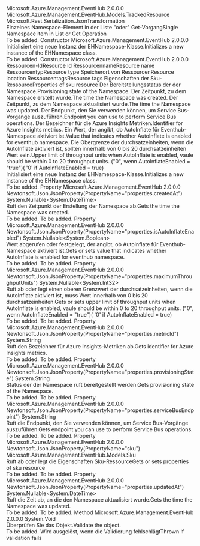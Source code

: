 <Type Name="EHNamespace" FullName="Microsoft.Azure.Management.EventHub.Models.EHNamespace">
  <TypeSignature Language="C#" Value="public class EHNamespace : Microsoft.Azure.Management.EventHub.Models.TrackedResource" />
  <TypeSignature Language="ILAsm" Value=".class public auto ansi beforefieldinit EHNamespace extends Microsoft.Azure.Management.EventHub.Models.TrackedResource" />
  <TypeSignature Language="DocId" Value="T:Microsoft.Azure.Management.EventHub.Models.EHNamespace" />
  <TypeSignature Language="VB.NET" Value="Public Class EHNamespace&#xA;Inherits TrackedResource" />
  <TypeSignature Language="F#" Value="type EHNamespace = class&#xA;    inherit TrackedResource" />
  <AssemblyInfo>
    <AssemblyName>Microsoft.Azure.Management.EventHub</AssemblyName>
    <AssemblyVersion>2.0.0.0</AssemblyVersion>
  </AssemblyInfo>
  <Base>
    <BaseTypeName>Microsoft.Azure.Management.EventHub.Models.TrackedResource</BaseTypeName>
  </Base>
  <Interfaces />
  <Attributes>
    <Attribute>
      <AttributeName>Microsoft.Rest.Serialization.JsonTransformation</AttributeName>
    </Attribute>
  </Attributes>
  <Docs>
    <summary>
            <span data-ttu-id="e8e86-101">Einzelnes Namespace-Element in der Liste "oder" Get-Vorgang</span><span class="sxs-lookup"><span data-stu-id="e8e86-101">Single Namespace item in List or Get Operation</span></span>
            </summary>
    <remarks>To be added.</remarks>
  </Docs>
  <Members>
    <Member MemberName=".ctor">
      <MemberSignature Language="C#" Value="public EHNamespace ();" />
      <MemberSignature Language="ILAsm" Value=".method public hidebysig specialname rtspecialname instance void .ctor() cil managed" />
      <MemberSignature Language="DocId" Value="M:Microsoft.Azure.Management.EventHub.Models.EHNamespace.#ctor" />
      <MemberSignature Language="VB.NET" Value="Public Sub New ()" />
      <MemberType>Constructor</MemberType>
      <AssemblyInfo>
        <AssemblyName>Microsoft.Azure.Management.EventHub</AssemblyName>
        <AssemblyVersion>2.0.0.0</AssemblyVersion>
      </AssemblyInfo>
      <Parameters />
      <Docs>
        <summary>
            <span data-ttu-id="e8e86-102">Initialisiert eine neue Instanz der EHNamespace-Klasse.</span><span class="sxs-lookup"><span data-stu-id="e8e86-102">Initializes a new instance of the EHNamespace class.</span></span>
            </summary>
        <remarks>To be added.</remarks>
      </Docs>
    </Member>
    <Member MemberName=".ctor">
      <MemberSignature Language="C#" Value="public EHNamespace (string id = null, string name = null, string type = null, string location = null, System.Collections.Generic.IDictionary&lt;string,string&gt; tags = null, Microsoft.Azure.Management.EventHub.Models.Sku sku = null, string provisioningState = null, Nullable&lt;DateTime&gt; createdAt = null, Nullable&lt;DateTime&gt; updatedAt = null, string serviceBusEndpoint = null, string metricId = null, Nullable&lt;bool&gt; isAutoInflateEnabled = null, Nullable&lt;int&gt; maximumThroughputUnits = null);" />
      <MemberSignature Language="ILAsm" Value=".method public hidebysig specialname rtspecialname instance void .ctor(string id, string name, string type, string location, class System.Collections.Generic.IDictionary`2&lt;string, string&gt; tags, class Microsoft.Azure.Management.EventHub.Models.Sku sku, string provisioningState, valuetype System.Nullable`1&lt;valuetype System.DateTime&gt; createdAt, valuetype System.Nullable`1&lt;valuetype System.DateTime&gt; updatedAt, string serviceBusEndpoint, string metricId, valuetype System.Nullable`1&lt;bool&gt; isAutoInflateEnabled, valuetype System.Nullable`1&lt;int32&gt; maximumThroughputUnits) cil managed" />
      <MemberSignature Language="DocId" Value="M:Microsoft.Azure.Management.EventHub.Models.EHNamespace.#ctor(System.String,System.String,System.String,System.String,System.Collections.Generic.IDictionary{System.String,System.String},Microsoft.Azure.Management.EventHub.Models.Sku,System.String,System.Nullable{System.DateTime},System.Nullable{System.DateTime},System.String,System.String,System.Nullable{System.Boolean},System.Nullable{System.Int32})" />
      <MemberSignature Language="F#" Value="new Microsoft.Azure.Management.EventHub.Models.EHNamespace : string * string * string * string * System.Collections.Generic.IDictionary&lt;string, string&gt; * Microsoft.Azure.Management.EventHub.Models.Sku * string * Nullable&lt;DateTime&gt; * Nullable&lt;DateTime&gt; * string * string * Nullable&lt;bool&gt; * Nullable&lt;int&gt; -&gt; Microsoft.Azure.Management.EventHub.Models.EHNamespace" Usage="new Microsoft.Azure.Management.EventHub.Models.EHNamespace (id, name, type, location, tags, sku, provisioningState, createdAt, updatedAt, serviceBusEndpoint, metricId, isAutoInflateEnabled, maximumThroughputUnits)" />
      <MemberType>Constructor</MemberType>
      <AssemblyInfo>
        <AssemblyName>Microsoft.Azure.Management.EventHub</AssemblyName>
        <AssemblyVersion>2.0.0.0</AssemblyVersion>
      </AssemblyInfo>
      <Parameters>
        <Parameter Name="id" Type="System.String" />
        <Parameter Name="name" Type="System.String" />
        <Parameter Name="type" Type="System.String" />
        <Parameter Name="location" Type="System.String" />
        <Parameter Name="tags" Type="System.Collections.Generic.IDictionary&lt;System.String,System.String&gt;" />
        <Parameter Name="sku" Type="Microsoft.Azure.Management.EventHub.Models.Sku" />
        <Parameter Name="provisioningState" Type="System.String" />
        <Parameter Name="createdAt" Type="System.Nullable&lt;System.DateTime&gt;" />
        <Parameter Name="updatedAt" Type="System.Nullable&lt;System.DateTime&gt;" />
        <Parameter Name="serviceBusEndpoint" Type="System.String" />
        <Parameter Name="metricId" Type="System.String" />
        <Parameter Name="isAutoInflateEnabled" Type="System.Nullable&lt;System.Boolean&gt;" />
        <Parameter Name="maximumThroughputUnits" Type="System.Nullable&lt;System.Int32&gt;" />
      </Parameters>
      <Docs>
        <param name="id"><span data-ttu-id="e8e86-103">Ressourcen-Id</span><span class="sxs-lookup"><span data-stu-id="e8e86-103">Resource Id</span></span></param>
        <param name="name"><span data-ttu-id="e8e86-104">Ressourcenname</span><span class="sxs-lookup"><span data-stu-id="e8e86-104">Resource name</span></span></param>
        <param name="type"><span data-ttu-id="e8e86-105">Ressourcentyp</span><span class="sxs-lookup"><span data-stu-id="e8e86-105">Resource type</span></span></param>
        <param name="location"><span data-ttu-id="e8e86-106">Speicherort von Ressourcen</span><span class="sxs-lookup"><span data-stu-id="e8e86-106">Resource location</span></span></param>
        <param name="tags"><span data-ttu-id="e8e86-107">Ressourcentags</span><span class="sxs-lookup"><span data-stu-id="e8e86-107">Resource tags</span></span></param>
        <param name="sku"><span data-ttu-id="e8e86-108">Eigenschaften der Sku-Ressource</span><span class="sxs-lookup"><span data-stu-id="e8e86-108">Properties of sku resource</span></span></param>
        <param name="provisioningState"><span data-ttu-id="e8e86-109">Der Bereitstellungsstatus der der Namespace.</span><span class="sxs-lookup"><span data-stu-id="e8e86-109">Provisioning state of the Namespace.</span></span></param>
        <param name="createdAt"><span data-ttu-id="e8e86-110">Der Zeitpunkt, zu dem Namespace erstellt wurde.</span><span class="sxs-lookup"><span data-stu-id="e8e86-110">The time the Namespace was created.</span></span></param>
        <param name="updatedAt"><span data-ttu-id="e8e86-111">Der Zeitpunkt, zu dem Namespace aktualisiert wurde.</span><span class="sxs-lookup"><span data-stu-id="e8e86-111">The time the Namespace was updated.</span></span></param>
        <param name="serviceBusEndpoint"><span data-ttu-id="e8e86-112">Der Endpunkt, den Sie verwenden können, um Service Bus-Vorgänge auszuführen.</span><span class="sxs-lookup"><span data-stu-id="e8e86-112">Endpoint you can use to perform Service Bus operations.</span></span></param>
        <param name="metricId"><span data-ttu-id="e8e86-113">Der Bezeichner für die Azure Insights Metriken.</span><span class="sxs-lookup"><span data-stu-id="e8e86-113">Identifier for Azure Insights metrics.</span></span></param>
        <param name="isAutoInflateEnabled"><span data-ttu-id="e8e86-114">Ein Wert, der angibt, ob AutoInflate für Eventhub-Namespace aktiviert ist.</span><span class="sxs-lookup"><span data-stu-id="e8e86-114">Value that indicates whether AutoInflate is enabled for eventhub namespace.</span></span></param>
        <param name="maximumThroughputUnits"><span data-ttu-id="e8e86-115">Die Obergrenze der durchsatzeinheiten, wenn die AutoInflate aktiviert ist, sollten innerhalb von 0 bis 20 durchsatzeinheiten Wert sein.</span><span class="sxs-lookup"><span data-stu-id="e8e86-115">Upper limit of throughput units when AutoInflate is enabled, vaule should be within 0 to 20 throughput units.</span></span> <span data-ttu-id="e8e86-116">("0", wenn AutoInflateEnabled = "true")</span><span class="sxs-lookup"><span data-stu-id="e8e86-116">( '0' if AutoInflateEnabled = true)</span></span></param>
        <summary>
            <span data-ttu-id="e8e86-117">Initialisiert eine neue Instanz der EHNamespace-Klasse.</span><span class="sxs-lookup"><span data-stu-id="e8e86-117">Initializes a new instance of the EHNamespace class.</span></span>
            </summary>
        <remarks>To be added.</remarks>
      </Docs>
    </Member>
    <Member MemberName="CreatedAt">
      <MemberSignature Language="C#" Value="public Nullable&lt;DateTime&gt; CreatedAt { get; }" />
      <MemberSignature Language="ILAsm" Value=".property instance valuetype System.Nullable`1&lt;valuetype System.DateTime&gt; CreatedAt" />
      <MemberSignature Language="DocId" Value="P:Microsoft.Azure.Management.EventHub.Models.EHNamespace.CreatedAt" />
      <MemberSignature Language="VB.NET" Value="Public ReadOnly Property CreatedAt As Nullable(Of DateTime)" />
      <MemberSignature Language="F#" Value="member this.CreatedAt : Nullable&lt;DateTime&gt;" Usage="Microsoft.Azure.Management.EventHub.Models.EHNamespace.CreatedAt" />
      <MemberType>Property</MemberType>
      <AssemblyInfo>
        <AssemblyName>Microsoft.Azure.Management.EventHub</AssemblyName>
        <AssemblyVersion>2.0.0.0</AssemblyVersion>
      </AssemblyInfo>
      <Attributes>
        <Attribute>
          <AttributeName>Newtonsoft.Json.JsonProperty(PropertyName="properties.createdAt")</AttributeName>
        </Attribute>
      </Attributes>
      <ReturnValue>
        <ReturnType>System.Nullable&lt;System.DateTime&gt;</ReturnType>
      </ReturnValue>
      <Docs>
        <summary>
            <span data-ttu-id="e8e86-118">Ruft den Zeitpunkt der Erstellung der Namespace ab.</span><span class="sxs-lookup"><span data-stu-id="e8e86-118">Gets the time the Namespace was created.</span></span>
            </summary>
        <value>To be added.</value>
        <remarks>To be added.</remarks>
      </Docs>
    </Member>
    <Member MemberName="IsAutoInflateEnabled">
      <MemberSignature Language="C#" Value="public Nullable&lt;bool&gt; IsAutoInflateEnabled { get; set; }" />
      <MemberSignature Language="ILAsm" Value=".property instance valuetype System.Nullable`1&lt;bool&gt; IsAutoInflateEnabled" />
      <MemberSignature Language="DocId" Value="P:Microsoft.Azure.Management.EventHub.Models.EHNamespace.IsAutoInflateEnabled" />
      <MemberSignature Language="VB.NET" Value="Public Property IsAutoInflateEnabled As Nullable(Of Boolean)" />
      <MemberSignature Language="F#" Value="member this.IsAutoInflateEnabled : Nullable&lt;bool&gt; with get, set" Usage="Microsoft.Azure.Management.EventHub.Models.EHNamespace.IsAutoInflateEnabled" />
      <MemberType>Property</MemberType>
      <AssemblyInfo>
        <AssemblyName>Microsoft.Azure.Management.EventHub</AssemblyName>
        <AssemblyVersion>2.0.0.0</AssemblyVersion>
      </AssemblyInfo>
      <Attributes>
        <Attribute>
          <AttributeName>Newtonsoft.Json.JsonProperty(PropertyName="properties.isAutoInflateEnabled")</AttributeName>
        </Attribute>
      </Attributes>
      <ReturnValue>
        <ReturnType>System.Nullable&lt;System.Boolean&gt;</ReturnType>
      </ReturnValue>
      <Docs>
        <summary>
            <span data-ttu-id="e8e86-119">Wert abgerufen oder festgelegt, der angibt, ob AutoInflate für Eventhub-Namespace aktiviert ist.</span><span class="sxs-lookup"><span data-stu-id="e8e86-119">Gets or sets value that indicates whether AutoInflate is enabled for eventhub namespace.</span></span>
            </summary>
        <value>To be added.</value>
        <remarks>To be added.</remarks>
      </Docs>
    </Member>
    <Member MemberName="MaximumThroughputUnits">
      <MemberSignature Language="C#" Value="public Nullable&lt;int&gt; MaximumThroughputUnits { get; set; }" />
      <MemberSignature Language="ILAsm" Value=".property instance valuetype System.Nullable`1&lt;int32&gt; MaximumThroughputUnits" />
      <MemberSignature Language="DocId" Value="P:Microsoft.Azure.Management.EventHub.Models.EHNamespace.MaximumThroughputUnits" />
      <MemberSignature Language="VB.NET" Value="Public Property MaximumThroughputUnits As Nullable(Of Integer)" />
      <MemberSignature Language="F#" Value="member this.MaximumThroughputUnits : Nullable&lt;int&gt; with get, set" Usage="Microsoft.Azure.Management.EventHub.Models.EHNamespace.MaximumThroughputUnits" />
      <MemberType>Property</MemberType>
      <AssemblyInfo>
        <AssemblyName>Microsoft.Azure.Management.EventHub</AssemblyName>
        <AssemblyVersion>2.0.0.0</AssemblyVersion>
      </AssemblyInfo>
      <Attributes>
        <Attribute>
          <AttributeName>Newtonsoft.Json.JsonProperty(PropertyName="properties.maximumThroughputUnits")</AttributeName>
        </Attribute>
      </Attributes>
      <ReturnValue>
        <ReturnType>System.Nullable&lt;System.Int32&gt;</ReturnType>
      </ReturnValue>
      <Docs>
        <summary>
            <span data-ttu-id="e8e86-120">Ruft ab oder legt einen oberen Grenzwert der durchsatzeinheiten, wenn die AutoInflate aktiviert ist, muss Wert innerhalb von 0 bis 20 durchsatzeinheiten.</span><span class="sxs-lookup"><span data-stu-id="e8e86-120">Gets or sets upper limit of throughput units when AutoInflate is enabled, vaule should be within 0 to 20 throughput units.</span></span> <span data-ttu-id="e8e86-121">("0", wenn AutoInflateEnabled = "true")</span><span class="sxs-lookup"><span data-stu-id="e8e86-121">( '0' if AutoInflateEnabled = true)</span></span>
            </summary>
        <value>To be added.</value>
        <remarks>To be added.</remarks>
      </Docs>
    </Member>
    <Member MemberName="MetricId">
      <MemberSignature Language="C#" Value="public string MetricId { get; }" />
      <MemberSignature Language="ILAsm" Value=".property instance string MetricId" />
      <MemberSignature Language="DocId" Value="P:Microsoft.Azure.Management.EventHub.Models.EHNamespace.MetricId" />
      <MemberSignature Language="VB.NET" Value="Public ReadOnly Property MetricId As String" />
      <MemberSignature Language="F#" Value="member this.MetricId : string" Usage="Microsoft.Azure.Management.EventHub.Models.EHNamespace.MetricId" />
      <MemberType>Property</MemberType>
      <AssemblyInfo>
        <AssemblyName>Microsoft.Azure.Management.EventHub</AssemblyName>
        <AssemblyVersion>2.0.0.0</AssemblyVersion>
      </AssemblyInfo>
      <Attributes>
        <Attribute>
          <AttributeName>Newtonsoft.Json.JsonProperty(PropertyName="properties.metricId")</AttributeName>
        </Attribute>
      </Attributes>
      <ReturnValue>
        <ReturnType>System.String</ReturnType>
      </ReturnValue>
      <Docs>
        <summary>
            <span data-ttu-id="e8e86-122">Ruft den Bezeichner für Azure Insights-Metriken ab.</span><span class="sxs-lookup"><span data-stu-id="e8e86-122">Gets identifier for Azure Insights metrics.</span></span>
            </summary>
        <value>To be added.</value>
        <remarks>To be added.</remarks>
      </Docs>
    </Member>
    <Member MemberName="ProvisioningState">
      <MemberSignature Language="C#" Value="public string ProvisioningState { get; }" />
      <MemberSignature Language="ILAsm" Value=".property instance string ProvisioningState" />
      <MemberSignature Language="DocId" Value="P:Microsoft.Azure.Management.EventHub.Models.EHNamespace.ProvisioningState" />
      <MemberSignature Language="VB.NET" Value="Public ReadOnly Property ProvisioningState As String" />
      <MemberSignature Language="F#" Value="member this.ProvisioningState : string" Usage="Microsoft.Azure.Management.EventHub.Models.EHNamespace.ProvisioningState" />
      <MemberType>Property</MemberType>
      <AssemblyInfo>
        <AssemblyName>Microsoft.Azure.Management.EventHub</AssemblyName>
        <AssemblyVersion>2.0.0.0</AssemblyVersion>
      </AssemblyInfo>
      <Attributes>
        <Attribute>
          <AttributeName>Newtonsoft.Json.JsonProperty(PropertyName="properties.provisioningState")</AttributeName>
        </Attribute>
      </Attributes>
      <ReturnValue>
        <ReturnType>System.String</ReturnType>
      </ReturnValue>
      <Docs>
        <summary>
            <span data-ttu-id="e8e86-123">Status der der Namespace ruft bereitgestellt werden.</span><span class="sxs-lookup"><span data-stu-id="e8e86-123">Gets provisioning state of the Namespace.</span></span>
            </summary>
        <value>To be added.</value>
        <remarks>To be added.</remarks>
      </Docs>
    </Member>
    <Member MemberName="ServiceBusEndpoint">
      <MemberSignature Language="C#" Value="public string ServiceBusEndpoint { get; }" />
      <MemberSignature Language="ILAsm" Value=".property instance string ServiceBusEndpoint" />
      <MemberSignature Language="DocId" Value="P:Microsoft.Azure.Management.EventHub.Models.EHNamespace.ServiceBusEndpoint" />
      <MemberSignature Language="VB.NET" Value="Public ReadOnly Property ServiceBusEndpoint As String" />
      <MemberSignature Language="F#" Value="member this.ServiceBusEndpoint : string" Usage="Microsoft.Azure.Management.EventHub.Models.EHNamespace.ServiceBusEndpoint" />
      <MemberType>Property</MemberType>
      <AssemblyInfo>
        <AssemblyName>Microsoft.Azure.Management.EventHub</AssemblyName>
        <AssemblyVersion>2.0.0.0</AssemblyVersion>
      </AssemblyInfo>
      <Attributes>
        <Attribute>
          <AttributeName>Newtonsoft.Json.JsonProperty(PropertyName="properties.serviceBusEndpoint")</AttributeName>
        </Attribute>
      </Attributes>
      <ReturnValue>
        <ReturnType>System.String</ReturnType>
      </ReturnValue>
      <Docs>
        <summary>
            <span data-ttu-id="e8e86-124">Ruft die Endpunkt, den Sie verwenden können, um Service Bus-Vorgänge auszuführen.</span><span class="sxs-lookup"><span data-stu-id="e8e86-124">Gets endpoint you can use to perform Service Bus operations.</span></span>
            </summary>
        <value>To be added.</value>
        <remarks>To be added.</remarks>
      </Docs>
    </Member>
    <Member MemberName="Sku">
      <MemberSignature Language="C#" Value="public Microsoft.Azure.Management.EventHub.Models.Sku Sku { get; set; }" />
      <MemberSignature Language="ILAsm" Value=".property instance class Microsoft.Azure.Management.EventHub.Models.Sku Sku" />
      <MemberSignature Language="DocId" Value="P:Microsoft.Azure.Management.EventHub.Models.EHNamespace.Sku" />
      <MemberSignature Language="VB.NET" Value="Public Property Sku As Sku" />
      <MemberSignature Language="F#" Value="member this.Sku : Microsoft.Azure.Management.EventHub.Models.Sku with get, set" Usage="Microsoft.Azure.Management.EventHub.Models.EHNamespace.Sku" />
      <MemberType>Property</MemberType>
      <AssemblyInfo>
        <AssemblyName>Microsoft.Azure.Management.EventHub</AssemblyName>
        <AssemblyVersion>2.0.0.0</AssemblyVersion>
      </AssemblyInfo>
      <Attributes>
        <Attribute>
          <AttributeName>Newtonsoft.Json.JsonProperty(PropertyName="sku")</AttributeName>
        </Attribute>
      </Attributes>
      <ReturnValue>
        <ReturnType>Microsoft.Azure.Management.EventHub.Models.Sku</ReturnType>
      </ReturnValue>
      <Docs>
        <summary>
            <span data-ttu-id="e8e86-125">Ruft ab oder legt die Eigenschaften Sku-Ressource</span><span class="sxs-lookup"><span data-stu-id="e8e86-125">Gets or sets properties of sku resource</span></span>
            </summary>
        <value>To be added.</value>
        <remarks>To be added.</remarks>
      </Docs>
    </Member>
    <Member MemberName="UpdatedAt">
      <MemberSignature Language="C#" Value="public Nullable&lt;DateTime&gt; UpdatedAt { get; }" />
      <MemberSignature Language="ILAsm" Value=".property instance valuetype System.Nullable`1&lt;valuetype System.DateTime&gt; UpdatedAt" />
      <MemberSignature Language="DocId" Value="P:Microsoft.Azure.Management.EventHub.Models.EHNamespace.UpdatedAt" />
      <MemberSignature Language="VB.NET" Value="Public ReadOnly Property UpdatedAt As Nullable(Of DateTime)" />
      <MemberSignature Language="F#" Value="member this.UpdatedAt : Nullable&lt;DateTime&gt;" Usage="Microsoft.Azure.Management.EventHub.Models.EHNamespace.UpdatedAt" />
      <MemberType>Property</MemberType>
      <AssemblyInfo>
        <AssemblyName>Microsoft.Azure.Management.EventHub</AssemblyName>
        <AssemblyVersion>2.0.0.0</AssemblyVersion>
      </AssemblyInfo>
      <Attributes>
        <Attribute>
          <AttributeName>Newtonsoft.Json.JsonProperty(PropertyName="properties.updatedAt")</AttributeName>
        </Attribute>
      </Attributes>
      <ReturnValue>
        <ReturnType>System.Nullable&lt;System.DateTime&gt;</ReturnType>
      </ReturnValue>
      <Docs>
        <summary>
            <span data-ttu-id="e8e86-126">Ruft die Zeit ab, an die den Namespace aktualisiert wurde.</span><span class="sxs-lookup"><span data-stu-id="e8e86-126">Gets the time the Namespace was updated.</span></span>
            </summary>
        <value>To be added.</value>
        <remarks>To be added.</remarks>
      </Docs>
    </Member>
    <Member MemberName="Validate">
      <MemberSignature Language="C#" Value="public virtual void Validate ();" />
      <MemberSignature Language="ILAsm" Value=".method public hidebysig newslot virtual instance void Validate() cil managed" />
      <MemberSignature Language="DocId" Value="M:Microsoft.Azure.Management.EventHub.Models.EHNamespace.Validate" />
      <MemberSignature Language="VB.NET" Value="Public Overridable Sub Validate ()" />
      <MemberSignature Language="F#" Value="abstract member Validate : unit -&gt; unit&#xA;override this.Validate : unit -&gt; unit" Usage="eHNamespace.Validate " />
      <MemberType>Method</MemberType>
      <AssemblyInfo>
        <AssemblyName>Microsoft.Azure.Management.EventHub</AssemblyName>
        <AssemblyVersion>2.0.0.0</AssemblyVersion>
      </AssemblyInfo>
      <ReturnValue>
        <ReturnType>System.Void</ReturnType>
      </ReturnValue>
      <Parameters />
      <Docs>
        <summary>
            <span data-ttu-id="e8e86-127">Überprüfen Sie das Objekt.</span><span class="sxs-lookup"><span data-stu-id="e8e86-127">Validate the object.</span></span>
            </summary>
        <remarks>To be added.</remarks>
        <exception cref="T:Microsoft.Rest.ValidationException">
            <span data-ttu-id="e8e86-128">Wird ausgelöst, wenn die Validierung fehlschlägt</span><span class="sxs-lookup"><span data-stu-id="e8e86-128">Thrown if validation fails</span></span>
            </exception>
      </Docs>
    </Member>
  </Members>
</Type>